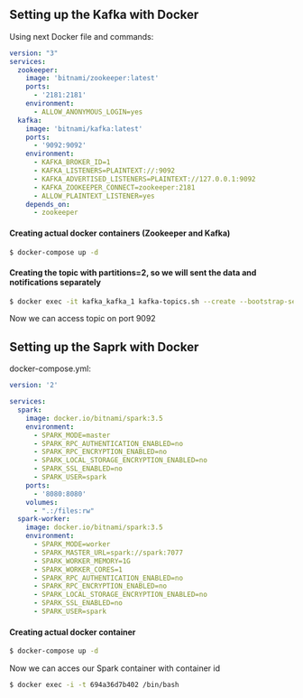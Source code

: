 ## **Setting up the Kafka with Docker**

Using next Docker file and commands:

```docker-compose.yml
version: "3"
services:
  zookeeper:
    image: 'bitnami/zookeeper:latest'
    ports:
      - '2181:2181'
    environment:
      - ALLOW_ANONYMOUS_LOGIN=yes
  kafka:
    image: 'bitnami/kafka:latest'
    ports:
      - '9092:9092'
    environment:
      - KAFKA_BROKER_ID=1
      - KAFKA_LISTENERS=PLAINTEXT://:9092
      - KAFKA_ADVERTISED_LISTENERS=PLAINTEXT://127.0.0.1:9092
      - KAFKA_ZOOKEEPER_CONNECT=zookeeper:2181
      - ALLOW_PLAINTEXT_LISTENER=yes
    depends_on:
      - zookeeper
```

#### Creating actual docker containers (Zookeeper and Kafka)
```bash
$ docker-compose up -d
```

#### Creating the topic with partitions=2, so we will sent the data and notifications separately
```bash
$ docker exec -it kafka_kafka_1 kafka-topics.sh --create --bootstrap-server kafka:9092 --topic solar-data-topic --partitions 2 --replication-factor 1
```

Now we can access topic on port 9092

## **Setting up the Saprk with Docker**

docker-compose.yml:
```docker-compose.yml
version: '2'

services:
  spark:
    image: docker.io/bitnami/spark:3.5
    environment:
      - SPARK_MODE=master
      - SPARK_RPC_AUTHENTICATION_ENABLED=no
      - SPARK_RPC_ENCRYPTION_ENABLED=no
      - SPARK_LOCAL_STORAGE_ENCRYPTION_ENABLED=no
      - SPARK_SSL_ENABLED=no
      - SPARK_USER=spark
    ports:
      - '8080:8080'
    volumes:
      - ".:/files:rw"
  spark-worker:
    image: docker.io/bitnami/spark:3.5
    environment:
      - SPARK_MODE=worker
      - SPARK_MASTER_URL=spark://spark:7077
      - SPARK_WORKER_MEMORY=1G
      - SPARK_WORKER_CORES=1
      - SPARK_RPC_AUTHENTICATION_ENABLED=no
      - SPARK_RPC_ENCRYPTION_ENABLED=no
      - SPARK_LOCAL_STORAGE_ENCRYPTION_ENABLED=no
      - SPARK_SSL_ENABLED=no
      - SPARK_USER=spark
```

#### Creating actual docker container
```bash
$ docker-compose up -d
```

Now we can acces our Spark container with container id
```bash
$ docker exec -i -t 694a36d7b402 /bin/bash
```
